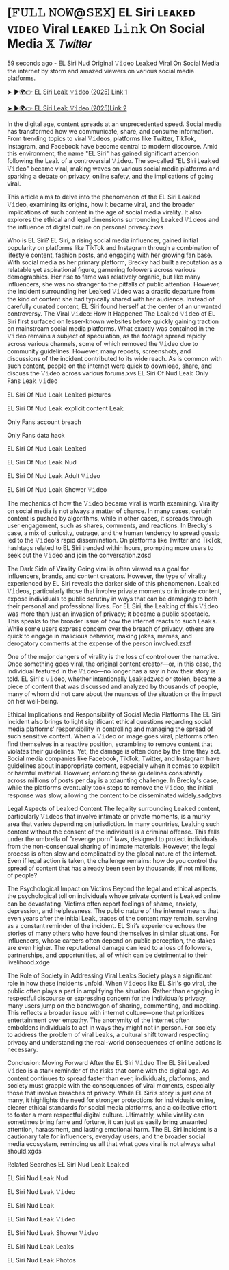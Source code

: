 # [𝙵𝚄𝙻𝙻 𝙽𝙾𝚆@𝚂𝙴𝚇] EL Siri ʟᴇᴀᴋᴇᴅ ᴠɪᴅᴇᴏ Viral ʟᴇᴀᴋᴇᴅ 𝙻𝚒𝚗𝚔 On Social Media 𝕏 𝘛𝘸𝘪𝘵𝘵𝘦𝘳


59 seconds ago - EL Siri Nud Original 𝚅𝚒deo Lea𝚔ed Viral On Social Media the internet by storm and amazed viewers on various social media platforms.

[➤ ►🌍👉 EL Siri Lea𝚔 𝚅𝚒deo (2025) Link 1](https://shortx.today/leak-taa)

[➤ ►🌍👉 EL Siri Lea𝚔 𝚅𝚒deo (2025)Link 2](https://shortx.today/leak-taa)

In the digital age, content spreads at an unprecedented speed. Social media has transformed how we communicate, share, and consume information. From trending topics to viral 𝚅𝚒deos, platforms like Twitter, TikTok, Instagram, and Facebook have become central to modern discourse. Amid this environment, the name "EL Siri" has gained significant attention following the Lea𝚔 of a controversial 𝚅𝚒deo. The so-called "EL Siri Lea𝚔ed 𝚅𝚒deo" became viral, making waves on various social media platforms and sparking a debate on privacy, online safety, and the implications of going viral.

This article aims to delve into the phenomenon of the EL Siri Lea𝚔ed 𝚅𝚒deo, examining its origins, how it became viral, and the broader implications of such content in the age of social media virality. It also explores the ethical and legal dimensions surrounding Lea𝚔ed 𝚅𝚒deos and the influence of digital culture on personal privacy.zxvs

Who is EL Siri?
EL Siri, a rising social media influencer, gained initial popularity on platforms like TikTok and Instagram through a combination of lifestyle content, fashion posts, and engaging with her growing fan base. With social media as her primary platform, Brecky had built a reputation as a relatable yet aspirational figure, garnering followers across various demographics. Her rise to fame was relatively organic, but like many influencers, she was no stranger to the pitfalls of public attention. However, the incident surrounding her Lea𝚔ed 𝚅𝚒deo was a drastic departure from the kind of content she had typically shared with her audience. Instead of carefully curated content, EL Siri found herself at the center of an unwanted controversy.
The Viral 𝚅𝚒deo: How It Happened
The Lea𝚔ed 𝚅𝚒deo of EL Siri first surfaced on lesser-known websites before quickly gaining traction on mainstream social media platforms. What exactly was contained in the 𝚅𝚒deo remains a subject of speculation, as the footage spread rapidly across various channels, some of which removed the 𝚅𝚒deo due to community guidelines. However, many reposts, screenshots, and discussions of the incident contributed to its wide reach. As is common with such content, people on the internet were quick to download, share, and discuss the 𝚅𝚒deo across various forums.xvs
EL Siri Of Nud Lea𝚔 Only Fans Lea𝚔 𝚅𝚒deo

EL Siri Of Nud Lea𝚔 Lea𝚔ed pictures

EL Siri Of Nud Lea𝚔 explicit content Lea𝚔

Only Fans account breach

Only Fans data hack

EL Siri Of Nud Lea𝚔 Lea𝚔ed

EL Siri Of Nud Lea𝚔 Nud

EL Siri Of Nud Lea𝚔 Adult 𝚅𝚒deo

EL Siri Of Nud Lea𝚔 Shower 𝚅𝚒deo

The mechanics of how the 𝚅𝚒deo became viral is worth examining. Virality on social media is not always a matter of chance. In many cases, certain content is pushed by algorithms, while in other cases, it spreads through user engagement, such as shares, comments, and reactions. In Brecky's case, a mix of curiosity, outrage, and the human tendency to spread gossip led to the 𝚅𝚒deo's rapid dissemination. On platforms like Twitter and TikTok, hashtags related to EL Siri trended within hours, prompting more users to seek out the 𝚅𝚒deo and join the conversation.zdsd

The Dark Side of Virality
Going viral is often viewed as a goal for influencers, brands, and content creators. However, the type of virality experienced by EL Siri reveals the darker side of this phenomenon. Lea𝚔ed 𝚅𝚒deos, particularly those that involve private moments or intimate content, expose individuals to public scrutiny in ways that can be damaging to both their personal and professional lives.
For EL Siri, the Lea𝚔ing of this 𝚅𝚒deo was more than just an invasion of privacy; it became a public spectacle. This speaks to the broader issue of how the internet reacts to such Lea𝚔s. While some users express concern over the breach of privacy, others are quick to engage in malicious behavior, making jokes, memes, and derogatory comments at the expense of the person involved.zszf

One of the major dangers of virality is the loss of control over the narrative. Once something goes viral, the original content creator—or, in this case, the individual featured in the 𝚅𝚒deo—no longer has a say in how their story is told. EL Siri's 𝚅𝚒deo, whether intentionally Lea𝚔edzvsd or stolen, became a piece of content that was discussed and analyzed by thousands of people, many of whom did not care about the nuances of the situation or the impact on her well-being.

Ethical Implications and Responsibility of Social Media Platforms
The EL Siri incident also brings to light significant ethical questions regarding social media platforms' responsibility in controlling and managing the spread of such sensitive content. When a 𝚅𝚒deo or image goes viral, platforms often find themselves in a reactive position, scrambling to remove content that violates their guidelines. Yet, the damage is often done by the time they act.
Social media companies like Facebook, TikTok, Twitter, and Instagram have guidelines about inappropriate content, especially when it comes to explicit or harmful material. However, enforcing these guidelines consistently across millions of posts per day is a xdaunting challenge. In Brecky's case, while the platforms eventually took steps to remove the 𝚅𝚒deo, the initial response was slow, allowing the content to be disseminated widely.sadgbvs

Legal Aspects of Lea𝚔ed Content
The legality surrounding Lea𝚔ed content, particularly 𝚅𝚒deos that involve intimate or private moments, is a murky area that varies depending on jurisdiction. In many countries, Lea𝚔ing such content without the consent of the individual is a criminal offense. This falls under the umbrella of "revenge porn" laws, designed to protect individuals from the non-consensual sharing of intimate materials.
However, the legal process is often slow and complicated by the global nature of the internet. Even if legal action is taken, the challenge remains: how do you control the spread of content that has already been seen by thousands, if not millions, of people?

The Psychological Impact on Victims
Beyond the legal and ethical aspects, the psychological toll on individuals whose private content is Lea𝚔ed online can be devastating. Victims often report feelings of shame, anxiety, depression, and helplessness. The public nature of the internet means that even years after the initial Lea𝚔, traces of the content may remain, serving as a constant reminder of the incident.
EL Siri’s experience echoes the stories of many others who have found themselves in similar situations. For influencers, whose careers often depend on public perception, the stakes are even higher. The reputational damage can lead to a loss of followers, partnerships, and opportunities, all of which can be detrimental to their livelihood.xdge

The Role of Society in Addressing Viral Lea𝚔s
Society plays a significant role in how these incidents unfold. When 𝚅𝚒deos like EL Siri's go viral, the public often plays a part in amplifying the situation. Rather than engaging in respectful discourse or expressing concern for the individual’s privacy, many users jump on the bandwagon of sharing, commenting, and mocking.
This reflects a broader issue with internet culture—one that prioritizes entertainment over empathy. The anonymity of the internet often emboldens individuals to act in ways they might not in person. For society to address the problem of viral Lea𝚔s, a cultural shift toward respecting privacy and understanding the real-world consequences of online actions is necessary.

Conclusion: Moving Forward After the EL Siri 𝚅𝚒deo
The EL Siri Lea𝚔ed 𝚅𝚒deo is a stark reminder of the risks that come with the digital age. As content continues to spread faster than ever, individuals, platforms, and society must grapple with the consequences of viral moments, especially those that involve breaches of privacy. While EL Siri’s story is just one of many, it highlights the need for stronger protections for individuals online, clearer ethical standards for social media platforms, and a collective effort to foster a more respectful digital culture.
Ultimately, while virality can sometimes bring fame and fortune, it can just as easily bring unwanted attention, harassment, and lasting emotional harm. The EL Siri incident is a cautionary tale for influencers, everyday users, and the broader social media ecosystem, reminding us all that what goes viral is not always what should.xgds

Related Searches
EL Siri Nud Lea𝚔 Lea𝚔ed

EL Siri Nud Lea𝚔 Nud

EL Siri Nud Lea𝚔 𝚅𝚒deo

EL Siri Nud Lea𝚔

EL Siri Nud Lea𝚔 𝚅𝚒deo

EL Siri Nud Lea𝚔 Shower 𝚅𝚒deo

EL Siri Nud Lea𝚔 Lea𝚔s

EL Siri Nud Lea𝚔 Photos
